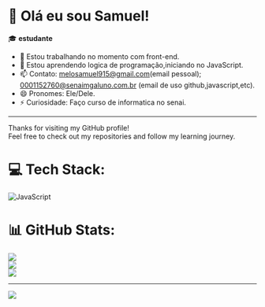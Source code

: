 # 👋 Olá eu sou Samuel!

🎓 **estudante**  

- 🔭 Estou trabalhando no momento com front-end.
- 🌱 Estou aprendendo logica de programação,iniciando no JavaScript.
- 📫 Contato: melosamuel915@gmail.com(email pessoal); 0001152760@senaimgaluno.com.br (email de uso github,javascript,etc).
- 😄 Pronomes: Ele/Dele.
- ⚡ Curiosidade: Faço curso de informatica no senai.


---

Thanks for visiting my GitHub profile!  
Feel free to check out my repositories and follow my learning journey.
 
# 💻 Tech Stack:
![JavaScript](https://img.shields.io/badge/javascript-%23323330.svg?style=for-the-badge&logo=javascript&logoColor=%23F7DF1E)
# 📊 GitHub Stats:
![](https://github-readme-stats.vercel.app/api?username=Samuel-hub034&theme=monokai&hide_border=false&include_all_commits=false&count_private=false)<br/>
![](https://nirzak-streak-stats.vercel.app/?user=Samuel-hub034&theme=monokai&hide_border=false)<br/>
![](https://github-readme-stats.vercel.app/api/top-langs/?username=Samuel-hub034&theme=monokai&hide_border=false&include_all_commits=false&count_private=false&layout=compact)

---
[![](https://visitcount.itsvg.in/api?id=Samuel-hub034&icon=9&color=4)](https://visitcount.itsvg.in)

<!-- Proudly created with GPRM ( https://gprm.itsvg.in ) -->

<!--
You can always update this README to add more details, your social links, or a fun personal touch!
-->


<!--
You can always update this README to add more details, your social links, or a fun personal touch!
-->

<!--
You can always update this README to add more details, your social links, or a fun personal touch!
-->
<!--
**Samuel-hub034/Samuel-hub034** is a ✨ _special_ ✨ repository because its `README.md` (this file) appears on your GitHub profile.

Here are some ideas to get you started:

- 🔭 I’m currently working on ...
- 🌱 I’m currently learning ...
- 👯 I’m looking to collaborate on ...
- 🤔 I’m looking for help with ...
- 💬 Ask me about ...
- 📫 How to reach me: ...
- 😄 Pronouns: ...
- ⚡ Fun fact: ...
-->
